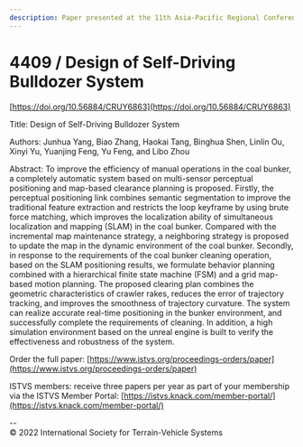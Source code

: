 ```yaml
---
description: Paper presented at the 11th Asia-Pacific Regional Conference of the ISTVS
---
```


# 4409 / Design of Self-Driving Bulldozer System

[https://doi.org/10.56884/CRUY6863](https://doi.org/10.56884/CRUY6863)

Title: Design of Self-Driving Bulldozer System

Authors: Junhua Yang, Biao Zhang, Haokai Tang, Binghua Shen, Linlin Ou, Xinyi Yu, Yuanjing Feng, Yu Feng, and Libo Zhou

Abstract: To improve the efficiency of manual operations in the coal bunker, a completely automatic system based on multi-sensor perceptual positioning and map-based clearance planning is proposed. Firstly, the perceptual positioning link combines semantic segmentation to improve the traditional feature extraction and restricts the loop keyframe by using brute force matching, which improves the localization ability of simultaneous localization and mapping (SLAM) in the coal bunker. Compared with the incremental map maintenance strategy, a neighboring strategy is proposed to update the map in the dynamic environment of the coal bunker. Secondly, in response to the requirements of the coal bunker cleaning operation, based on the SLAM positioning results, we formulate behavior planning combined with a hierarchical finite state machine (FSM) and a grid map-based motion planning. The proposed clearing plan combines the geometric characteristics of crawler rakes, reduces the error of trajectory tracking, and improves the smoothness of trajectory curvature. The system can realize accurate real-time positioning in the bunker environment, and successfully complete the requirements of cleaning. In addition, a high simulation environment based on the unreal engine is built to verify the effectiveness and robustness of the system.



Order the full paper: [https://www.istvs.org/proceedings-orders/paper](https://www.istvs.org/proceedings-orders/paper)

ISTVS members: receive three papers per year as part of your membership via the ISTVS Member Portal: [https://istvs.knack.com/member-portal/](https://istvs.knack.com/member-portal/)



\--\
© 2022 International Society for Terrain-Vehicle Systems
